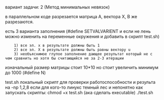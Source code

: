 вариант задачи: 2 (Метод минимальных невязок)

в параллельном коде разрезается матрица А, вектора Х, B же разрезаются.

есть 3 варианта заполнения (#define SETVALVARIENT и если не лень можно изменить на переменные окружения и добавить в скрипт test.sh)

        1) все эл. х в результате должны быть 1
        2) все эл. Х в результате должны быть равны вектору u
        3) необъяснимое глупое заполнение дающее результат который не с чем сравнить но хотя бы считающийся не за 2-3 итерации

изначальный размер матрицы стоит 10*10 но стоит увеличить минимум до 1000 (#define N)

test.sh локальный скрипт для проверки работоспособности и результа на -np 1,2,8
        если для кого-то линукс темный лес и непонятно как запускать скрипты:
        chmod +x test.sh (ака сделать executable)
        ./test.sh
